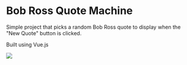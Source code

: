 # Bob Ross Quote Machine

Simple project that picks a random Bob Ross quote to display when the "New Quote" button is clicked.

Built using Vue.js

![](./src/assets/desktop-preview.png)
